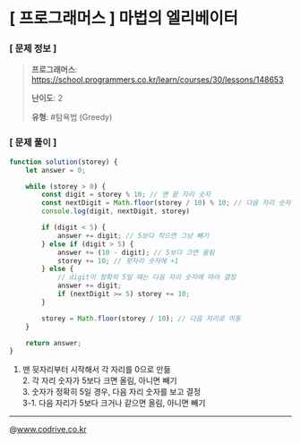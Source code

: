 # [ 프로그래머스 ] 마법의 엘리베이터

### [ 문제 정보 ]
> **프로그래머스**: https://school.programmers.co.kr/learn/courses/30/lessons/148653
> 
> **난이도**: 2
>
> **유형**: #탐욕법 (Greedy)


### [ 문제 풀이 ]
```JavaScript
function solution(storey) {
    let answer = 0;

    while (storey > 0) {
        const digit = storey % 10; // 맨 끝 자리 숫자
        const nextDigit = Math.floor(storey / 10) % 10; // 다음 자리 숫자
        console.log(digit, nextDigit, storey)

        if (digit < 5) {
            answer += digit; // 5보다 작으면 그냥 빼기
        } else if (digit > 5) {
            answer += (10 - digit); // 5보다 크면 올림
            storey += 10; // 윗자리 숫자에 +1
        } else {
            // digit이 정확히 5일 때는 다음 자리 숫자에 따라 결정
            answer += digit;
            if (nextDigit >= 5) storey += 10;
        }

        storey = Math.floor(storey / 10); // 다음 자리로 이동
    }

    return answer;
}

```
1. 맨 뒷자리부터 시작해서 각 자리를 0으로 만듦<br>2. 각 자리 숫자가 5보다 크면 올림, 아니면 빼기<br>3. 숫자가 정확히 5일 경우,  다음 자리 숫자를 보고 결정<br>3-1. 다음 자리가 5보다 크거나 같으면 올림, 아니면 빼기


---
@www.codrive.co.kr